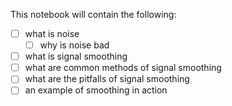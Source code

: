 This notebook will contain the following:

- [ ] what is noise
  - [ ] why is noise bad
- [ ] what is signal smoothing
- [ ] what are common methods of signal smoothing
- [ ] what are the pitfalls of signal smoothing
- [ ] an example of smoothing in action